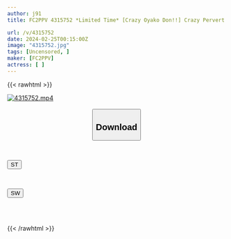```yaml
---
author: j91
title: FC2PPV 4315752 *Limited Time* [Crazy Oyako Don!!] Crazy Pervert Oyako Attacks!! Libido Explodes With A Plump Buddy Haha And A Masochist Bitch Who Wants To Do It Fights Over The Double Dick, Cums And Blows, Dances In A Frenzied Bukkake Creampie Fuckin!! [Common Sense Shinsaibashi Hardcore [cen]

url: /v/4315752
date: 2024-02-25T00:15:00Z
image: "4315752.jpg"
tags: [Uncensored, ]
maker: [FC2PPV]
actress: [ ]
---
```



{{< rawhtml >}}

<div class="video" data-videoid="Ogq46eARoLfZA3o">
    <a href="javascript:;">
        <img src="/v/4315752/4315752.jpg" width="WIDTH" height="HEIGHT" alt="4315752.mp4" loading="lazy">
    </a>
</div>

<script type="text/javascript" src="https://j91.asia/asset/on-demand-st.js"></script>

<br>
  <link rel="stylesheet" href="https://j91.asia/asset/bs5.css">
  
  <center>
  <button class="btn btn-primary" type="button" data-bs-toggle="collapse" data-bs-target=".multi-collapse" aria-expanded="false" aria-controls="multiCollapseExample1 multiCollapseExample2"><h2>Download</h2></button></center>
</p>
<div class="row">
  <div class="col">
    <div class="collapse multi-collapse" id="multiCollapseExample1">
      <div class="card card-body">
	      	      <br>
<div class="buttons">  
<p><a href="https://streamtape.to/v/Ogq46eARoLfZA3o" target="_blank"><button class="btn-hover color-3"><i class="fa fa-download"></i> ST</button></a></p></div>
    </div>
  </div>
</div>
  <div class="col">
    <div class="collapse multi-collapse" id="multiCollapseExample2">
      <div class="card card-body">
	      <br>
<div class="buttons">
<p><a href="https://cdnwish.com/103frtniuoki" target="_blank"><button class="btn-hover color-2"><i class="fa fa-download"></i> SW</button></a></p></div>
<br><br>
      </div>
    </div>
  </div>
</div>

{{< /rawhtml >}}